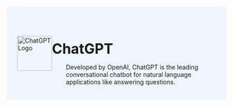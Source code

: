 #

<div class="header">
  <div class="inner">
    <img src="/static/images/logos/chatgpt-logo.png" alt="ChatGPT Logo">
    <div>
      <h1>ChatGPT</h1>
      <p style="padding-left: 2rem; margin-bottom: 0;">Developed by OpenAI, ChatGPT is the leading conversational chatbot for natural language applications like answering questions.</p>
    </div>
  </div>
</div>

<style>
  /* Headers */
  .header {
    display: flex;
    align-items: center;
    justify-content: space-between;
    padding: 2rem 1.5rem;
    margin-bottom: 2rem;
    background-color: #eef6ff;
  }
  .header .inner {
    display: flex;
    align-items: center;
    justify-content: start;
  }
  .header img {
    width: 80px;
  }
  .header h1 {
    margin-left: 0;
    font-size: 2rem;
    margin-bottom: 0.25rem;
  }
  .header p {
    padding-left: 2rem;
    margin-bottom: 0;
  }
</style>